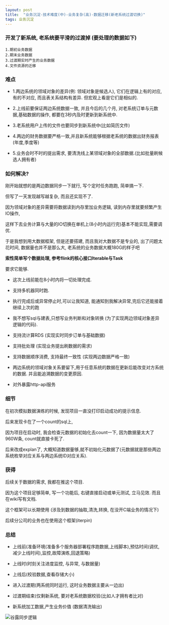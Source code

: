 ```yaml
---
layout: post
title:  "业务沉淀-技术难度(中)-业务复杂(高)-数据迁移(新老系统过渡切换)"
tags: 业务沉淀
---
```


### 开发了新系统, 老系统要平滑的过渡掉 (要处理的数据如下)

    1.期初业务数据
    2.期末业务数据
    3.过渡期实时产生的业务数据
    4.文件资源的迁移
    
    
### 难点

- 1.两边系统的领域对象的差异(例: 领域对象是候选人), 它们在逻辑上有的对应, 有的不对应, 而且表关系结构有差异. 但宏观上看是它们是相似的.

- 2.上线前要保证两边系统数据一致, 并且今后的几个月, 对老系统订单与元数据,基础数据的操作, 都要在3秒内及时更新到新系统中. 

- 3.老系统用户上传的文件也要同步到新系统中(比如简历文件)

- 4.两边的财务数据要严格一致,并且新系统能够根据老系统的数据出财务报表(年度,季度等)

- 5.业务会时不时的提出需求, 要清洗线上某领域对象的全部数据.(比如批量刷候选人拥有者)

### 如何解决?

刚开始就想的是两边数据同步一下就行, 写个定时任务跑跑, 简单搞一下. 

但写了一天发现越写越复杂, 而且还实现不了. 

因为领域对象的差异需要将数据读到内存里加业务逻辑, 读到内存里就要频繁产生IO操作, 

这样下去业务计算与大量的IO切换在单机上(8小时内运行完)基本不能实现,需要调优.

于是我想到用大数据框架, 但是还要搭建, 而且我对大数据不是专业的, 出了问题太花时间, 数据量也并不是那么大, 老系统的业务数据大概180G的样子吧


**索性简单写个数据处理, 参考flink的核心接口Iterable与Task**

要求它能够.

- 这次上线前能在8小时内将一切处理完成.

- 支持多机器同时跑.

- 执行完成后或异常停止时,可以让我知道, 能通知到我解决异常,完后它还能接着继续上次的跑

- 我不想写sql与建表,只想写业务判断和对象转换 (为了实现两边领域对象差异逻辑的代码).

- 支持流计算RDS (实现实时同步订单与基础数据)

- 支持批处理 (实现业务提出刷数据的需求)

- 支持数据顺序消费, 支持最终一致性 (实现两边数据严格一致)

- 两边系统的领域对象关系要留下,用于任意系统的数据在更新后能改变对方系统的数据. 并且能追溯数据的变更原因.

- 对外暴露http-api服务

### 细节

在初次模拟数据演练的时候, 发现项目一直没打印启动成功的提示信息. 

后来发现卡在了一个count的sql上, 

因为项目在启动时, 我会检查元数据的初始化去count一下, 因为数据量太大了960W条, count就直接卡死了. 

后来改成explan了, 大概知道数据量够,就不初始化元数据了(元数据就是那些两边系统枚举对应关系与两边系统ID对应关系). 

### 获得

后续关于数据的需求, 我都在推这个项目.

因为这个项目足够简单, 写一个功能后, 右键直接启动或单元测试, 立马见效. 而且在wiki写有文档.

这个框架可以长期使用 (涉及到数据的抽取,清洗,转换, 在没开C端业务的情况下)

后续分公司的业务也在使用这个框架(iterpin)

### 总结

- 上线前(准备环境(准备多个服务器部署程序跑数据,上线脚本),预估时间(调优,减少上线时间),监控,故障演练,回退策略) 

- 上线时(时刻关注进度监控, 与异常, 与数据量)

- 上线后(校验数据,查看存储大小)

- 进入过渡期(两系统同时运行, 这时业务数据主要从一边出)

- 过渡期结束(仅剩新系统, 要对老系统数据校验(比如人才拥有者比对)

- 新系统加工数据,产生业务价值 (数据清洗输出)


![谷露同步逻辑](../../../images/postimg/谷露同步逻辑.png)
